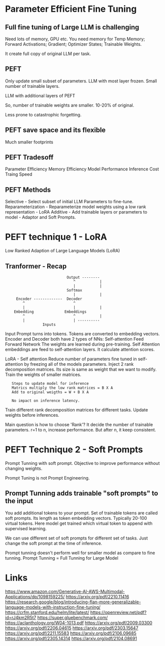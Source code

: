 # Parameter Efficient Fine Tuning
## Full fine tuning of Large LLM is challenging
Need lots of memory, GPU etc.
You need memory for Temp Memory; Forward Activations; Gradient; Optimizer States; Trainable Weights.

It create full copy of original LLM per task.

## PEFT
Only update small subset of parameters.
LLM with most layer frozen.
Small number of trainable layers.

LLM with additional layers of PEFT

So, number of trainable weights are smaller. 10-20% of original.

Less prone to catastrophic forgetting.

## PEFT save space and its flexible
Much smaller footprints

## PEFT Tradesoff
Parameter Efficiency
Memory Efficiency
Model Performance
Inference Cost
Traing Speed

## PEFT Methods
Selective - Select subset of initial LLM Parameters to fine-tune.
Reparameterization - Reparameterize model weights using a low rank representation - LoRA
Additive - Add trainable layers or parameters to model - Adaptor and Soft Prompts.

# PEFT technique 1 - LoRA
Low Ranked Adaption of Large Language Models (LoRA)
## Tranformer - Recap
                                Output --------
                                   ^           |
                                   |           |
                                Softmax     
                                   |           |
         Encoder -------------  Decoder
            ^                      ^
            |                      |           | 
        Embedding              Embeddings
            ^                      ^           |
            |                      | ----------
                     Inputs


Input Prompt turns into tokens.
Tokens are converted to embedding vectors.
Encoder and Decoder both have 2 types of NNs:
    Self-attention
    Feed Forward Network
The weights are learned during pre-training.
Self Attention
    embeddings are feed to self-attention layers.
    It calculate attention scores.

LoRA - Self attention
       Reduce number of parameters fine tuned in self-attention by freezing all of the models parameters.
       Inject 2 rank decomposition matrices. Its size is same as weight that we want to modify.
       Train the weights of smaller matrices.

       Steps to update model for inference 
       Matrics multiply the low rank matrices = B X A
       Add to original weigths = W + B X A

       No impact on inference latency.

Train different rank decomposition matrices for different tasks.
Update weights before inferences.

Main question is how to choose 'Rank'? It decide the number of trainable parameters.
r=1 to n, increase performance. But after n, it keep consistent.

# PEFT Technique 2 - Soft Prompts
Prompt Tunning with soft prompt. 
Objective to improve performance without changing weights.

Prompt Tuning is not Prompt Engineering.

## Prompt Tunning adds trainable "soft prompts" to the input
You add additional tokens to your prompt.
Set of trainable tokens are called soft prompts.
Its length as token embedding vectors.
    Typically 20-100 virtual tokens.
Here model get trained which virtual token to append with supervised learning.

We can use different set of soft prompts for different set of tasks.
Just change the soft prompt at the time of inference.

Prompt tunning doesn't perform well for smaller model as compare to fine tunning.
Prompt Tunning = Full Tunning for Large Model 


# Links
https://www.amazon.com/Generative-AI-AWS-Multimodal-Applications/dp/1098159225/
https://arxiv.org/pdf/2210.11416
https://research.google/blog/introducing-flan-more-generalizable-language-models-with-instruction-fine-tuning/
https://crfm.stanford.edu/helm/lite/latest/
https://openreview.net/pdf?id=rJ4km2R5t7
https://super.gluebenchmark.com/
https://aclanthology.org/W04-1013.pdf
https://arxiv.org/pdf/2009.03300
https://arxiv.org/pdf/2206.04615
https://arxiv.org/pdf/2303.15647
https://arxiv.org/pdf/2211.15583
https://arxiv.org/pdf/2106.09685
https://arxiv.org/pdf/2305.14314
https://arxiv.org/pdf/2104.08691
